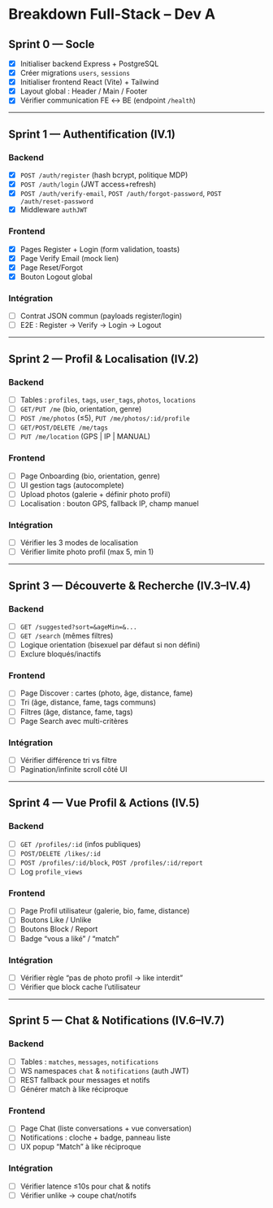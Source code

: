 # Breakdown Full-Stack – Dev A

## Sprint 0 — Socle

- [x] Initialiser backend Express + PostgreSQL
- [x] Créer migrations `users`, `sessions`
- [x] Initialiser frontend React (Vite) + Tailwind
- [x] Layout global : Header / Main / Footer
- [x] Vérifier communication FE ↔ BE (endpoint `/health`)

---

## Sprint 1 — Authentification (IV.1)

### Backend

- [x] `POST /auth/register` (hash bcrypt, politique MDP)
- [x] `POST /auth/login` (JWT access+refresh)
- [x] `POST /auth/verify-email`, `POST /auth/forgot-password`, `POST /auth/reset-password`
- [x] Middleware `authJWT`

### Frontend

- [x] Pages Register + Login (form validation, toasts)
- [x] Page Verify Email (mock lien)
- [x] Page Reset/Forgot
- [x] Bouton Logout global

### Intégration

- [ ] Contrat JSON commun (payloads register/login)
- [ ] E2E : Register → Verify → Login → Logout

---

## Sprint 2 — Profil & Localisation (IV.2)

### Backend

- [ ] Tables : `profiles`, `tags`, `user_tags`, `photos`, `locations`
- [ ] `GET/PUT /me` (bio, orientation, genre)
- [ ] `POST /me/photos` (≤5), `PUT /me/photos/:id/profile`
- [ ] `GET/POST/DELETE /me/tags`
- [ ] `PUT /me/location` (GPS | IP | MANUAL)

### Frontend

- [ ] Page Onboarding (bio, orientation, genre)
- [ ] UI gestion tags (autocomplete)
- [ ] Upload photos (galerie + définir photo profil)
- [ ] Localisation : bouton GPS, fallback IP, champ manuel

### Intégration

- [ ] Vérifier les 3 modes de localisation
- [ ] Vérifier limite photo profil (max 5, min 1)

---

## Sprint 3 — Découverte & Recherche (IV.3–IV.4)

### Backend

- [ ] `GET /suggested?sort=&ageMin=&...`
- [ ] `GET /search` (mêmes filtres)
- [ ] Logique orientation (bisexuel par défaut si non défini)
- [ ] Exclure bloqués/inactifs

### Frontend

- [ ] Page Discover : cartes (photo, âge, distance, fame)
- [ ] Tri (âge, distance, fame, tags communs)
- [ ] Filtres (âge, distance, fame, tags)
- [ ] Page Search avec multi-critères

### Intégration

- [ ] Vérifier différence tri vs filtre
- [ ] Pagination/infinite scroll côté UI

---

## Sprint 4 — Vue Profil & Actions (IV.5)

### Backend

- [ ] `GET /profiles/:id` (infos publiques)
- [ ] `POST/DELETE /likes/:id`
- [ ] `POST /profiles/:id/block`, `POST /profiles/:id/report`
- [ ] Log `profile_views`

### Frontend

- [ ] Page Profil utilisateur (galerie, bio, fame, distance)
- [ ] Boutons Like / Unlike
- [ ] Boutons Block / Report
- [ ] Badge “vous a liké” / “match”

### Intégration

- [ ] Vérifier règle “pas de photo profil → like interdit”
- [ ] Vérifier que block cache l’utilisateur

---

## Sprint 5 — Chat & Notifications (IV.6–IV.7)

### Backend

- [ ] Tables : `matches`, `messages`, `notifications`
- [ ] WS namespaces `chat` & `notifications` (auth JWT)
- [ ] REST fallback pour messages et notifs
- [ ] Générer match à like réciproque

### Frontend

- [ ] Page Chat (liste conversations + vue conversation)
- [ ] Notifications : cloche + badge, panneau liste
- [ ] UX popup “Match” à like réciproque

### Intégration

- [ ] Vérifier latence ≤10s pour chat & notifs
- [ ] Vérifier unlike → coupe chat/notifs

